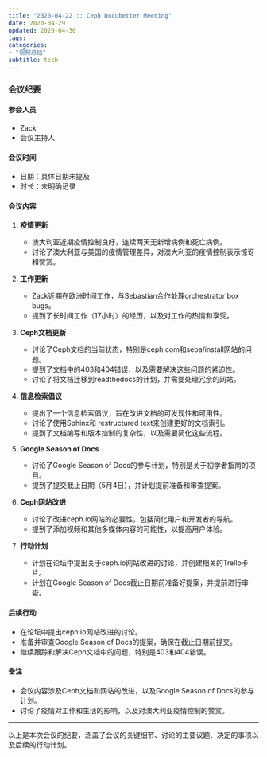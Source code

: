 ```yaml
---
title: "2020-04-22 :: Ceph Docubetter Meeting"
date: 2020-04-29
updated: 2020-04-30
tags:
categories:
- "视频总结"
subtitle: tech
---
```



### 会议纪要

#### 参会人员
- Zack
- 会议主持人

#### 会议时间
- 日期：具体日期未提及
- 时长：未明确记录

#### 会议内容

1. **疫情更新**
   - 澳大利亚近期疫情控制良好，连续两天无新增病例和死亡病例。
   - 讨论了澳大利亚与美国的疫情管理差异，对澳大利亚的疫情控制表示惊讶和赞赏。

2. **工作更新**
   - Zack近期在欧洲时间工作，与Sebastian合作处理orchestrator box bugs。
   - 提到了长时间工作（17小时）的经历，以及对工作的热情和享受。

3. **Ceph文档更新**
   - 讨论了Ceph文档的当前状态，特别是ceph.com和seba/install网站的问题。
   - 提到了文档中的403和404错误，以及需要解决这些问题的紧迫性。
   - 讨论了将文档迁移到readthedocs的计划，并需要处理冗余的网站。

4. **信息检索倡议**
   - 提出了一个信息检索倡议，旨在改进文档的可发现性和可用性。
   - 讨论了使用Sphinx和 restructured text来创建更好的文档索引。
   - 提到了文档编写和版本控制的复杂性，以及需要简化这些流程。

5. **Google Season of Docs**
   - 讨论了Google Season of Docs的参与计划，特别是关于初学者指南的项目。
   - 提到了提交截止日期（5月4日），并计划提前准备和审查提案。

6. **Ceph网站改进**
   - 讨论了改进ceph.io网站的必要性，包括简化用户和开发者的导航。
   - 提到了添加视频和其他多媒体内容的可能性，以提高用户体验。

7. **行动计划**
   - 计划在论坛中提出关于ceph.io网站改进的讨论，并创建相关的Trello卡片。
   - 计划在Google Season of Docs截止日期前准备好提案，并提前进行审查。

#### 后续行动
- 在论坛中提出ceph.io网站改进的讨论。
- 准备并审查Google Season of Docs的提案，确保在截止日期前提交。
- 继续跟踪和解决Ceph文档中的问题，特别是403和404错误。

#### 备注
- 会议内容涉及Ceph文档和网站的改进，以及Google Season of Docs的参与计划。
- 讨论了疫情对工作和生活的影响，以及对澳大利亚疫情控制的赞赏。

---

以上是本次会议的纪要，涵盖了会议的关键细节、讨论的主要议题、决定的事项以及后续的行动计划。